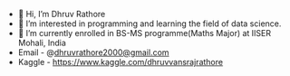 - 👋 Hi, I’m Dhruv Rathore
- 👀 I’m interested in programming and learning the field of data science.
- 🌱 I’m currently enrolled in BS-MS programme(Maths Major) at IISER Mohali, India
- Email -  @dhruvrathore2000@gmail.com
- Kaggle - https://www.kaggle.com/dhruvvansrajrathore

<!---
drmkn/drmkn is a ✨ special ✨ repository because its `README.md` (this file) appears on your GitHub profile.
You can click the Preview link to take a look at your changes.
--->
